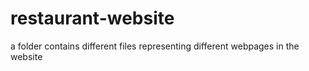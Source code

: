# restaurant-website
a folder contains different files representing different webpages in the website
